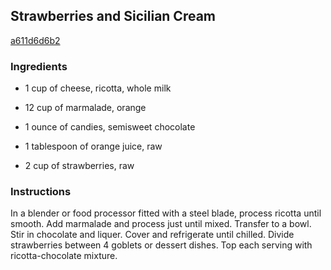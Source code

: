 ## Strawberries and Sicilian Cream

[a611d6d6b2](http://www.food.com/recipe/strawberries-and-sicilian-cream-170201)

### Ingredients

 - 1 cup of cheese, ricotta, whole milk

 - 12 cup of marmalade, orange

 - 1 ounce of candies, semisweet chocolate

 - 1 tablespoon of orange juice, raw

 - 2 cup of strawberries, raw

### Instructions

In a blender or food processor fitted with a steel blade, process ricotta until smooth. Add marmalade and process just until mixed. Transfer to a bowl. Stir in chocolate and liquer. Cover and refrigerate until chilled. Divide strawberries between 4 goblets or dessert dishes. Top each serving with ricotta-chocolate mixture.